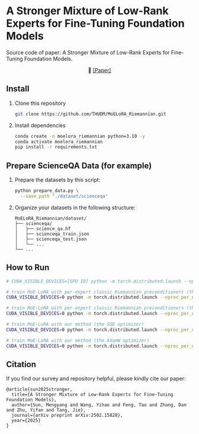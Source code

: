 # A Stronger Mixture of Low-Rank Experts for Fine-Tuning Foundation Models
Source code of paper: A Stronger Mixture of Low-Rank Experts for Fine-Tuning Foundation Models.

<p align="center">
📃 <a href="https://arxiv.org/abs/2502.15828" target="_blank">[Paper]</a> 
</p>

## Install
1. Clone this repository
   ```bash
   git clone https://github.com/THUDM/MoELoRA_Riemannian.git
   ```
2. Install dependencies
   ```bash
   conda create -n moelora_riemannian python=3.10 -y
   conda activate moelora_riemannian
   pip install -r requirements.txt
   ```
## Prepare ScienceQA Data (for example)

1. Prepare the datasets by this script:
   ```bash
   python prepare_data.py \
     --save_path "./dataset/scienceqa" 
   ```

2. Organize your datasets in the following structure:
   ```
   MoELoRA_Riemannian/dataset/
   ├── scienceqa/
   │   ├── science_qa.hf
   │   ├── scienceqa_train.json
   │   ├── scienceqa_test.json
   │   └── ...
   └── ...
   ```

## How to Run
```bash
# CUDA_VISIBLE_DEVICES=[GPU ID] python -m torch.distributed.launch --nproc_per_node 1 [TRAINING_SCRIPT] [DATASET] [OPTIMIZER] [METHOD]

# train MoE-LoRA with per-expert classic Riemannian preconditioners (the SGD optimizer)
CUDA_VISIBLE_DEVICES=0 python -m torch.distributed.launch --nproc_per_node 1 train_llama.py ScienceQA sgd riemannian

# train MoE-LoRA with per-expert classic Riemannian preconditioners (the AdamW optimizer)
CUDA_VISIBLE_DEVICES=0 python -m torch.distributed.launch --nproc_per_node 1 train_llama.py ScienceQA adamw riemannian

# train MoE-LoRA with our method (the SGD optimizer)
CUDA_VISIBLE_DEVICES=0 python -m torch.distributed.launch --nproc_per_node 1 train_llama.py ScienceQA sgd ourmethod

# train MoE-LoRA with our method (the AdamW optimizer)
CUDA_VISIBLE_DEVICES=0 python -m torch.distributed.launch --nproc_per_node 1 train_llama.py ScienceQA adamw ourmethod
```
## Citation

If you find our survey and repository helpful, please kindly cite our paper:

```
@article{sun2025stronger,
  title={A Stronger Mixture of Low-Rank Experts for Fine-Tuning Foundation Models},
  author={Sun, Mengyang and Wang, Yihao and Feng, Tao and Zhang, Dan and Zhu, Yifan and Tang, Jie},
  journal={arXiv preprint arXiv:2502.15828},
  year={2025}
}
```
